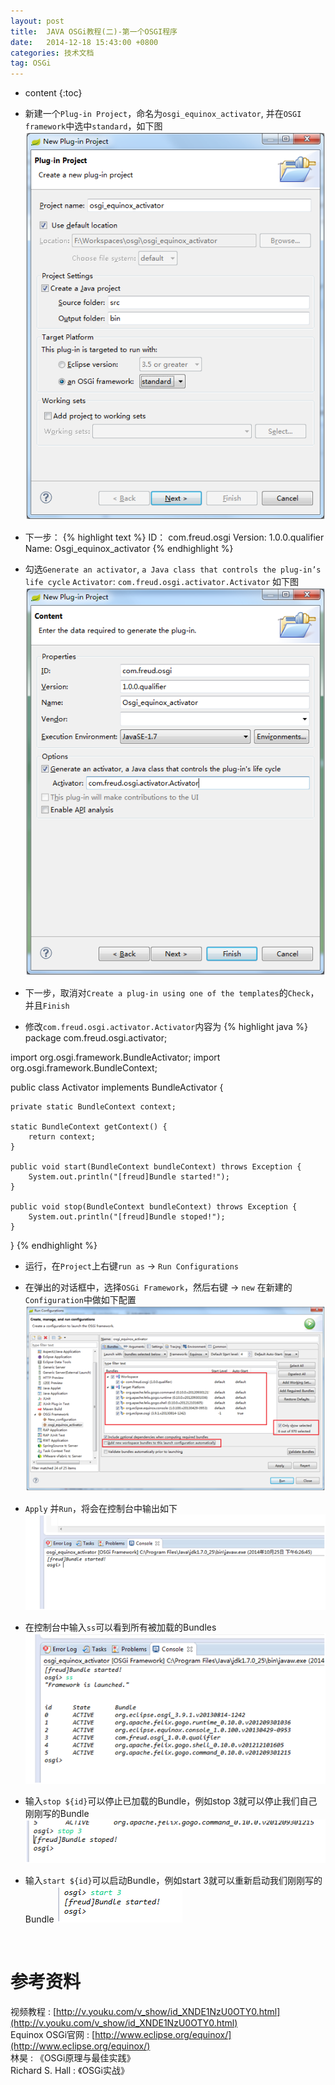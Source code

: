 ```yaml
---
layout: post
title:  JAVA OSGi教程(二)-第一个OSGI程序
date:   2014-12-18 15:43:00 +0800
categories: 技术文档
tag: OSGi
---
```


* content
{:toc}


- 新建一个`Plug-in Project`，命名为`osgi_equinox_activator`, 并在`OSGI framework`中选中`standard`，如下图                  
![create a new project](/images/blog/osgi/2_first_osgi/01_new_project.png)

- 下一步：
{% highlight text %}
ID： com.freud.osgi
Version: 1.0.0.qualifier
Name: Osgi_equinox_activator
{% endhighlight %}
- 勾选`Generate an activator`, `a Java class that controls the plug-in’s life cycle`
`Activator`: `com.freud.osgi.activator.Activator`
如下图
![configue_project](/images/blog/osgi/2_first_osgi/02_configue_project.png)

- 下一步，取消对`Create a plug-in using one of the templates`的`Check`，并且`Finish`
- 修改`com.freud.osgi.activator.Activator`内容为
{% highlight java %}
package com.freud.osgi.activator;

import org.osgi.framework.BundleActivator;
import org.osgi.framework.BundleContext;

public class Activator implements BundleActivator {

	private static BundleContext context;

	static BundleContext getContext() {
		return context;
	}

	public void start(BundleContext bundleContext) throws Exception {
		System.out.println("[freud]Bundle started!");
	}

	public void stop(BundleContext bundleContext) throws Exception {
		System.out.println("[freud]Bundle stoped!");
	}

}
{% endhighlight %}

- 运行，在`Project`上右键`run as` -> `Run Configurations`
- 在弹出的对话框中，选择`OSGi Framework`，然后右键 -> `new`
在新建的`Configuration`中做如下配置
![before_run](/images/blog/osgi/2_first_osgi/03_before_run.png)

- `Apply` 并`Run`，将会在控制台中输出如下
![console_out_started](/images/blog/osgi/2_first_osgi/04_console_out_started.png)

- 在控制台中输入`ss`可以看到所有被加载的Bundles
![console_out_ss](/images/blog/osgi/2_first_osgi/05_console_out_ss.png)

- 输入`stop ${id}`可以停止已加载的Bundle，例如stop 3就可以停止我们自己刚刚写的Bundle
![console_out_stop](/images/blog/osgi/2_first_osgi/06_console_out_stop.png)

- 输入`start ${id}`可以启动Bundle，例如start 3就可以重新启动我们刚刚写的Bundle
![console_out_restart](/images/blog/osgi/2_first_osgi/07_console_out_restart.png)

<br/>

参考资料
================================

视频教程 : [http://v.youku.com/v_show/id_XNDE1NzU0OTY0.html](http://v.youku.com/v_show/id_XNDE1NzU0OTY0.html)
<br/>
Equinox OSGi官网 : [http://www.eclipse.org/equinox/](http://www.eclipse.org/equinox/)
<br/>
林昊 : 《OSGi原理与最佳实践》
<br/>
Richard S. Hall : 《OSGi实战》